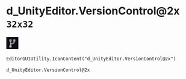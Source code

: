 # d_UnityEditor.VersionControl@2x `32x32`
<img src="/img/d_UnityEditor.VersionControl.png" width=32 height=32>

``` CSharp
EditorGUIUtility.IconContent("d_UnityEditor.VersionControl@2x")
```
```
d_UnityEditor.VersionControl@2x
```
